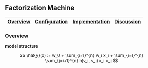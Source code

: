 ## Factorization Machine
| [Overview](#Overview) | [Configuration](#Configuration) | [Implementation](#Implementation) | [Discussion](#Discussion) |
| :--: | :--: | :--: | :--: |

### Overview

**model structure**

$$
\hat{y}(x) := w_0 + \sum_{i=1}^{n} w_i x_i + \sum_{i=1}^{n} \sum_{j=i+1}^{n} h(v_i, v_j) x_i x_j
$$